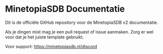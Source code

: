# MinetopiaSDB Documentatie

Dit is de officiële GitHub repository voor de MinetopiaSDB v2 documentatie. 

Als je dingen mist mag je een pull request of issue aanmaken. Zorg er wel voor dat je het juiste template gebruikt.

Voor support: https://minetopiasdb.nl/discord
